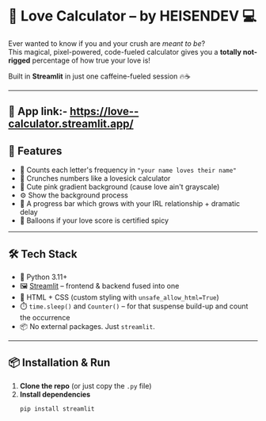 # 💖 Love Calculator – by HEISENDEV 💻

Ever wanted to know if you and your crush are *meant to be*?  
This magical, pixel-powered, code-fueled calculator gives you a **totally not-rigged** percentage of how true your love is!  

Built in **Streamlit** in just one caffeine-fueled session 🔥☕

---
🔗 App link:-
https://love--calculator.streamlit.app/
---

## 🚀 Features

- 🧠 Counts each letter's frequency in `"your name loves their name"`
- 🧮 Crunches numbers like a lovesick calculator
- 🎨 Cute pink gradient background (cause love ain't grayscale)
- ⚙️ Show the background process 
- 💓 A progress bar which grows with your IRL relationship + dramatic delay
- 🎉 Balloons if your love score is certified spicy

---

## 🛠️ Tech Stack

- 🐍 Python 3.11+
- 🖼️ [Streamlit](https://streamlit.io/) – frontend & backend fused into one
- 🎨 HTML + CSS (custom styling with `unsafe_allow_html=True`)
- ⏱️ `time.sleep()` and `Counter()` – for that suspense build-up and count the occurrence
- 📦 No external packages. Just `streamlit`.

---

## 📦 Installation & Run

1. **Clone the repo** (or just copy the `.py` file)
2. **Install dependencies**  
   ```bash
   pip install streamlit

